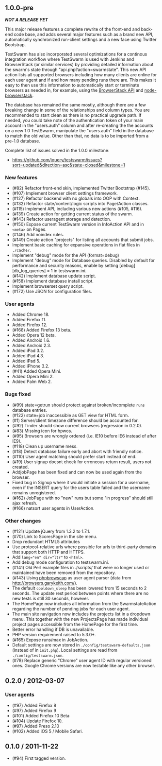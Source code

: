 ## 1.0.0-pre

***NOT A RELEASE YET***

This major release features a complete rewrite of the front-end and back-end code base, and
adds several major features such as a brand new API, automatically synchronized run-client
settings and a new face using Twitter Bootstrap.

TestSwarm has also incorporated several optimizations for a continous integration workflow
where TestSwarm is used with Jenkins and BrowserStack (or similar services) by providing
detailed information about the swarm's state through "api.php?action=swarmstate". This new API
action lists all supported browsers including how many clients are online for each user agent
and if and how many pending runs there are. This makes it easy to then use this information to
automatically start or terminate browsers as needed in, for example, using the [BrowserStack
API](https://github.com/browserstack/api) and
[node-browserstack](https://github.com/scottgonzalez/node-browserstack). 

The database has remained the same mostly, although there are a few breaking change in some of
the relationships and column types. You are recommended to start clean as there is no practical
upgrade path. If needed, you could take note of the authentication token of your main account
in the "users.auth" column and after re-creating the the accounts on a new 1.0 TestSwarm,
manipulate the "users.auth" field in the database to match the old value. Other than that, no
data is to be imported from a pre-1.0 database.

Complete list of issues solved in the 1.0.0 milestone:

* <https://github.com/jquery/testswarm/issues?sort=updated&direction=asc&state=closed&milestone=1>

### New features

* (#82) Refactor front-end skin, implemented Twitter Bootstrap (#145).
* (#107) Implement browser client settings framework.
* (#127) Refactor backend with no globals into OOP with Context.
* (#132) Refactor state/content/logic scripts into Page/Action classes.
* (#115) Implement API, including various new actions (#105, #116).
* (#139) Create action for getting current status of the swarm.
* (#143) Refactor useragent storage and detection.
* (#150) Expose current TestSwarm version in InfoAction API and in `<meta>` on Pages.
* (#146) Add noindex rules.
* (#149) Create action "projects" for listing all accounts that submit jobs.
* Implement basic caching for expansive operations in flat files in `./cache/`.
* Implement "debug" mode for the API (format=debug)
* Implement "debug" mode for Database queries. Disabled by default for performance and
  security reasons, enable by setting [debug][db_log_queries] = 1 in testswarm.ini.
* (#142) Implement database update script.
* (#158) Implement database install script.
* Implement browserset query script.
* (#172) Use JSON for configuration files.

### User agents

* Added Chrome 18.
* Added Firefox 11.
* Added Firefox 12.
* (#168) Added Firefox 13 beta.
* Added Opera 12 beta.
* Added Android 1.6.
* Added Android 2.3.
* Added iPad 3.2.
* Added iPad 4.3.
* Added iPad 5.
* Added iPhone 3.2.
* (#41) Added Opera Mini.
* Added Opera Mini 2.
* Added Palm Web 2.

### Bugs fixed

* (#99) state=getrun should protect against broken/incomplete `runs` database entries.
* (#122) state=job inaccessible as GET view for HTML form.
* (#1) Server/client timezone difference should be accounted for.
* (#92) Tinder should show current browsers (regression in 0.2.0).
* (#83) Missing icon for hpwos.
* (#95) Browsers are wrongly ordered (i.e. IE10 before IE6 instead of after IE9).
* (#118) Clean up username mess.
* (#18) Detect database failure early and abort with friendly notice.
* (#110) User agent matching should prefer start instead of end.
* (#19) User signup doesnt check for erroneous return result, users not created.
* AddjobPage has been fixed and can now be used again from the browser.
* Fixed bug in Signup where it would initiate a session for a username, even if the INSERT
  query for the users table failed and the username remains unregistered.
* (#162) JobPage with no "new" runs but some "in progress" should still ajax refresh.
* (#166) natsort user agents in UserAction.

### Other changes

* (#121) Update jQuery from 1.3.2 to 1.7.1.
* (#70) Link to ScoresPage in the site menu.
* Drop redundant HTML5 attributes
* Use protocol-relative urls where possible for urls to third-party domains that support
  both HTTP and HTTPS.
* Add `lang="en" dir="ltr"` to `<html>`.
* Add debug mode configuration to testswarm.ini.
* (#141) Old Perl example files in ./scripts/ that were no longer used or maintained have
  been removed from the repository.
* (#143) Using [phpbrowscap](https://github.com/garetjax/phpbrowscap) as user agent parser
  (data from <http://browsers.garykeith.com/>).
* The default `cooldown_sleep` has been lowered from 15 seconds to 2 seconds. The update rest
  period between points where there are no new tests is still 30 seconds, however.
* The HomePage now includes all information from the SwarmstateAction regarding the number of
  pending jobs for each user agent.
* The main site navigation now includes the projects list in a dropdown menu. This together
  with the new ProjectsPage has made individual project pages accessible from the HomePage
  for the first time.
* Better error handling if DB is unavailable.
* PHP version requirement raised to 5.3.0+.
* (#165) Expose runs/max in JobAction.
* Default settings are now stored in `./config/testswarm-defaults.json` (instead of in
  `init.php`). Local settings are read from `./config/testswarm.json`.
* (#78) Replace generic "Chrome" user agent ID with regular versioned ones. Google Chrome
  versions are now testable like any other browser.


## 0.2.0 / 2012-03-07

### User agents

* (#97) Added Firefox 8
* (#97) Added Firefox 9
* (#101) Added Firefox 10 Beta
* (#104) Update Firefox 10.
* (#97) Added Preso 2.10
* (#102) Added iOS 5 / Mobile Safari.


## 0.1.0 / 2011-11-22

* (#94) First tagged version.
